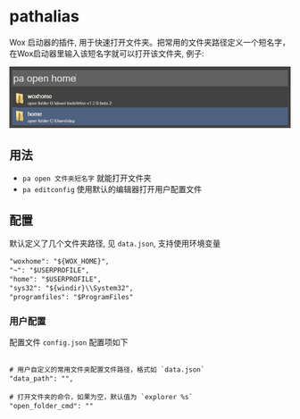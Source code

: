 # pathalias
Wox 启动器的插件, 用于快速打开文件夹。把常用的文件夹路径定义一个短名字，在Wox启动器里输入该短名字就可以打开该文件夹, 例子:

![screenshot: `pa open`](img/preview.png)

## 用法
* `pa open 文件夹短名字` 就能打开文件夹
* `pa editconfig` 使用默认的编辑器打开用户配置文件


## 配置
默认定义了几个文件夹路径, 见 `data.json`, 支持使用环境变量

```
"woxhome": "${WOX_HOME}",
"~": "$USERPROFILE",
"home": "$USERPROFILE",
"sys32": "${windir}\\System32",
"programfiles": "$ProgramFiles"
```

### 用户配置
配置文件 `config.json` 配置项如下

```

# 用户自定义的常用文件夹配置文件路径，格式如 `data.json`
"data_path": "",

# 打开文件夹的命令，如果为空，默认值为 `explorer %s`
"open_folder_cmd": ""

```
